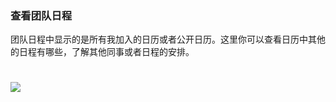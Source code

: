 ### 查看团队日程

团队日程中显示的是所有我加入的日历或者公开日历。这里你可以查看日历中其他的日程有哪些，了解其他同事或者日程的安排。

# ![](/assets/4.5查看图队日程.png)
